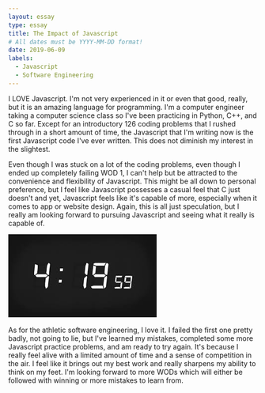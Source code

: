 ```yaml
---
layout: essay
type: essay
title: The Impact of Javascript
# All dates must be YYYY-MM-DD format!
date: 2019-06-09
labels:
  - Javascript
  - Software Engineering
---
```


I LOVE Javascript. I'm not very experienced in it or even that good, really, but it is an amazing language for programming. I'm a computer engineer taking a computer science class so I've been practicing in Python, C++, and C so far. Except for an introductory 126 coding problems that I rushed through in a short amount of time, the Javascript that I'm writing now is the first Javascript code I've ever written. This does not diminish my interest in the slightest. 

Even though I was stuck on a lot of the coding problems, even though I ended up completely failing WOD 1, I can't help but be attracted to the convenience and flexibility of Javascript. This might be all down to personal preference, but I feel like Javascript possesses a casual feel that C just doesn't and yet, Javascript feels like it's capable of more, especially when it comes to app or website design. Again, this is all just speculation, but I really am looking forward to pursuing Javascript and seeing what it really is capable of. 

<img class="ui image" src="../images/CLOCK.jpg">

As for the athletic software engineering, I love it. I failed the first one pretty badly, not going to lie, but I've learned my mistakes, completed some more Javascript practice problems, and am ready to try again. It's because I really feel alive with a limited amount of time and a sense of competition in the air. I feel like it brings out my best work and really sharpens my ability to think on my feet. I'm looking forward to more WODs which will either be followed with winning or more mistakes to learn from. 


